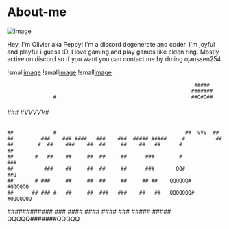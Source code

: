 # About-me
![image](https://github.com/user-attachments/assets/00fed854-01cd-4a26-a9ac-a72ca680636d)

Hey, I'm Olivier aka Peppy! I'm a discord degenerate and coder. I'm joyful and playful i guess :D. 
I love gaming and play games like elden ring. Mostly active on discord so if you want you can contact me by dming ojanssen254


!small[image](https://github.com/user-attachments/assets/855966f4-2d19-463a-99a9-cdf72d356ab1) 
!small[image](https://github.com/user-attachments/assets/d56227f0-0dfc-4505-aba5-77c491a2a4f6) 
!small[image](https://github.com/user-attachments/assets/94c70c5f-d811-4a2a-8f4c-0c4ac1c532a8)



                                                                 #####
                                                                #######
                   #                                            ##O#O##
  ######          ###                                           #VVVVV#
    ##             #                                          ##  VVV  ##
    ##         ###    ### ####   ###    ###  ##### #####     #          ##
    ##        #  ##    ###    ##  ##     ##    ##   ##      #            ##
    ##       #   ##    ##     ##  ##     ##      ###        #            ###
    ##          ###    ##     ##  ##     ##      ###       QQ#           ##Q
    ##       # ###     ##     ##  ##     ##     ## ##    QQQQQQ#       #QQQQQQ
    ##      ## ### #   ##     ##  ###   ###    ##   ##   QQQQQQQ#     #QQQQQQQ
  ############  ###   ####   ####   #### ### ##### #####   QQQQQ#######QQQQQ

